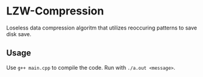 # LZW-Compression

Loseless data compression algoritm that utilizes reoccuring patterns to save disk save.

## Usage

Use `g++ main.cpp` to compile the code.
Run with `./a.out <message>`.

